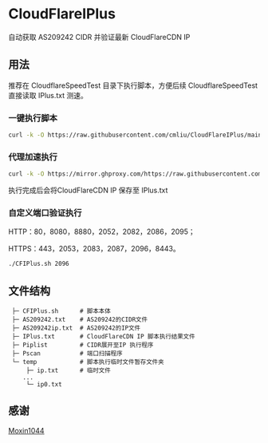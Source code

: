 # CloudFlareIPlus
自动获取 AS209242 CIDR 并验证最新 CloudFlareCDN IP

## 用法
推荐在 CloudflareSpeedTest 目录下执行脚本，方便后续 CloudflareSpeedTest 直接读取 IPlus.txt 测速。
### 一键执行脚本
``` bash
curl -k -O https://raw.githubusercontent.com/cmliu/CloudFlareIPlus/main/CFIPlus.sh && chmod +x CFIPlus.sh && ./CFIPlus.sh
```

### 代理加速执行
``` bash
curl -k -O https://mirror.ghproxy.com/https://raw.githubusercontent.com/cmliu/CloudFlareIPlus/main/CFIPlus.sh && chmod +x CFIPlus.sh && ./CFIPlus.sh
```

执行完成后会将CloudFlareCDN IP 保存至 IPlus.txt

### 自定义端口验证执行
HTTP：80，8080，8880，2052，2082，2086，2095；

HTTPS：443，2053，2083，2087，2096，8443。
``` bash
./CFIPlus.sh 2096
```

## 文件结构
```
 ├─ CFIPlus.sh      # 脚本本体
 ├─ AS209242.txt    # AS209242的CIDR文件
 ├─ AS209242ip.txt  # AS209242的IP文件
 ├─ IPlus.txt       # CloudFlareCDN IP 脚本执行结果文件
 ├─ Piplist         # CIDR展开至IP 执行程序
 ├─ Pscan           # 端口扫描程序
 └─ temp            # 脚本执行临时文件暂存文件夹
     ├─ ip.txt      # 临时文件
    ...
     └─ ip0.txt
```

## 感谢
[Moxin1044](https://github.com/Moxin1044)
